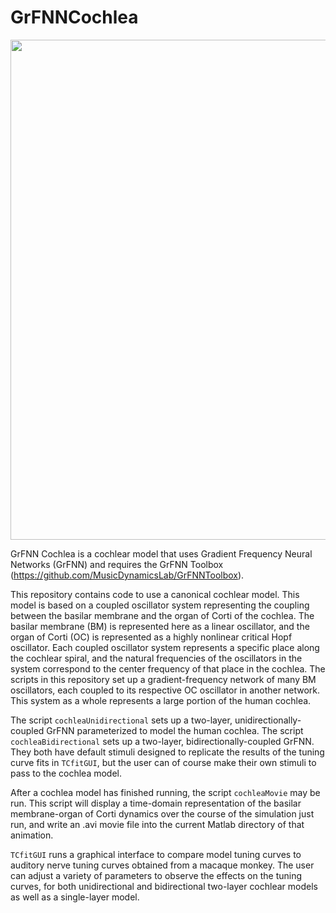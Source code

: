 # GrFNNCochlea
<img src="https://MusicDynamicsLab.github.io/Figures/tuningCurves.jpg" width="800">

GrFNN Cochlea is a cochlear model that uses Gradient Frequency Neural Networks (GrFNN) and requires the GrFNN Toolbox (https://github.com/MusicDynamicsLab/GrFNNToolbox).

This repository contains code to use a canonical cochlear model. This model is based on a coupled oscillator system representing the coupling between the basilar membrane and the organ of Corti of the cochlea. The basilar membrane (BM) is represented here as a linear oscillator, and the organ of Corti (OC) is represented as a highly nonlinear critical Hopf oscillator. Each coupled oscillator system represents a specific place along the cochlear spiral, and the natural frequencies of the oscillators in the system correspond to the center frequency of that place in the cochlea. The scripts in this repository set up a gradient-frequency network of many BM oscillators, each coupled to its respective OC oscillator in another network. This system as a whole represents a large portion of the human cochlea. 

The script `cochleaUnidirectional` sets up a two-layer, unidirectionally-coupled GrFNN parameterized to model the human cochlea. The script `cochleaBidirectional` sets up a two-layer, bidirectionally-coupled GrFNN. They both have default stimuli designed to replicate the results of the tuning curve fits in `TCfitGUI`, but the user can of course make their own stimuli to pass to the cochlea model. 

After a cochlea model has finished running, the script `cochleaMovie` may be run. This script will display a time-domain representation of the basilar membrane-organ of Corti dynamics over the course of the simulation just run, and write an .avi movie file into the current Matlab directory of that animation.

`TCfitGUI` runs a graphical interface to compare model tuning curves to auditory nerve tuning curves obtained from a macaque monkey. The user can adjust a variety of parameters to observe the effects on the tuning curves, for both unidirectional and bidirectional two-layer cochlear models as well as a single-layer model. 
